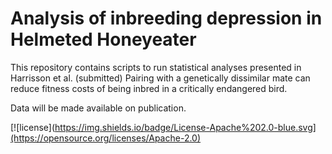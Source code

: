 # Analysis of inbreeding depression in Helmeted Honeyeater

This repository contains scripts to run statistical analyses presented in Harrisson et al. (submitted) Pairing with a genetically dissimilar mate can reduce fitness costs of being inbred in a critically endangered bird.

Data will be made available on publication.
 
[![license](https://img.shields.io/badge/License-Apache%202.0-blue.svg](https://opensource.org/licenses/Apache-2.0)
